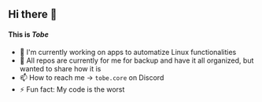 ## Hi there 👋
#### This is *Tobe*
- 🔭 I'm currently working on apps to automatize Linux functionalities
- 🌱 All repos are currently for me for backup and have it all organized, but wanted to share how it is
- 📫 How to reach me -> ```tobe.core``` on Discord
- ⚡ Fun fact: My code is the worst

<!--
**tobe-core/tobe-core** is a ✨ _special_ ✨ repository because its `README.md` (this file) appears on your GitHub profile.

Here are some ideas to get you started:

- 🔭 I’m currently working on ...
- 🌱 I’m currently learning ...
- 👯 I’m looking to collaborate on ...
- 🤔 I’m looking for help with ...
- 💬 Ask me about ...
- 📫 How to reach me: ...
- 😄 Pronouns: ...
- ⚡ Fun fact: ...
-->
